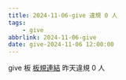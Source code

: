 ```yaml
---
title: 2024-11-06-give 違規 0 人
tags:
    - give
abbrlink: 2024-11-06-give
date: give-2024-11-06 12:00:00
---
```

give 板 [板規連結](https://www.ptt.cc/bbs/give/M.1612495900.A.C32.html)
昨天違規 0 人
